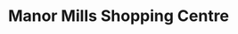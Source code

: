 ---
title: "Manor Mills Shopping Centre"
url: /maynooth/manor-mills-shopping-centre-mill-street/
shop: vacant
---